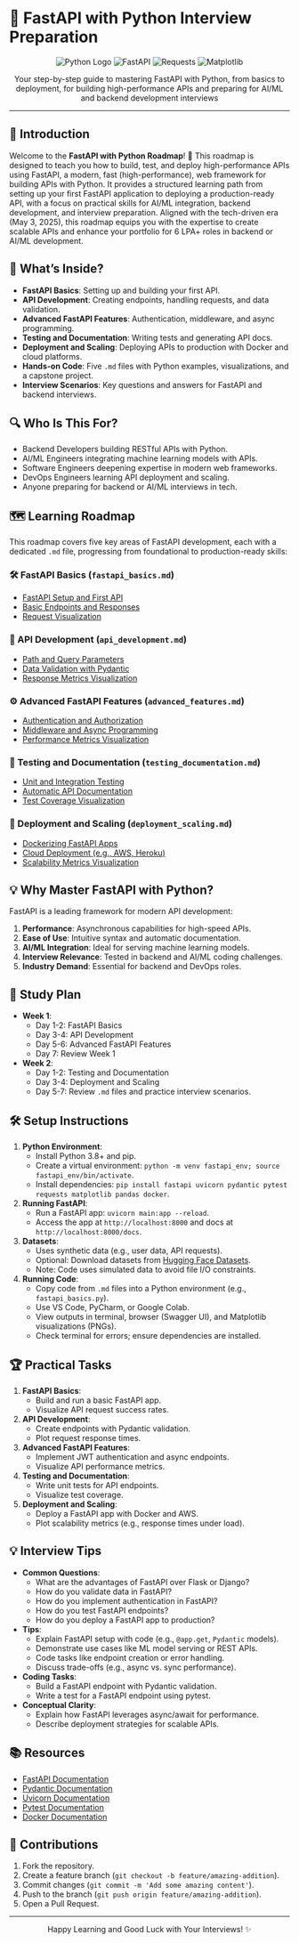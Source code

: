 # 🚀 FastAPI with Python Interview Preparation

<div align="center">
  <img src="https://img.shields.io/badge/Python-3776AB?style=for-the-badge&logo=python&logoColor=white" alt="Python Logo" />
  <img src="https://img.shields.io/badge/FastAPI-009688?style=for-the-badge&logo=fastapi&logoColor=white" alt="FastAPI" />
  <img src="https://img.shields.io/badge/Requests-000000?style=for-the-badge&logo=python&logoColor=white" alt="Requests" />
  <img src="https://img.shields.io/badge/Matplotlib-11557C?style=for-the-badge&logo=matplotlib&logoColor=white" alt="Matplotlib" />
</div>
<p align="center">Your step-by-step guide to mastering FastAPI with Python, from basics to deployment, for building high-performance APIs and preparing for AI/ML and backend development interviews</p>

---

## 📖 Introduction

Welcome to the **FastAPI with Python Roadmap**! 🚀 This roadmap is designed to teach you how to build, test, and deploy high-performance APIs using FastAPI, a modern, fast (high-performance), web framework for building APIs with Python. It provides a structured learning path from setting up your first FastAPI application to deploying a production-ready API, with a focus on practical skills for AI/ML integration, backend development, and interview preparation. Aligned with the tech-driven era (May 3, 2025), this roadmap equips you with the expertise to create scalable APIs and enhance your portfolio for 6 LPA+ roles in backend or AI/ML development.

## 🌟 What’s Inside?

- **FastAPI Basics**: Setting up and building your first API.
- **API Development**: Creating endpoints, handling requests, and data validation.
- **Advanced FastAPI Features**: Authentication, middleware, and async programming.
- **Testing and Documentation**: Writing tests and generating API docs.
- **Deployment and Scaling**: Deploying APIs to production with Docker and cloud platforms.
- **Hands-on Code**: Five `.md` files with Python examples, visualizations, and a capstone project.
- **Interview Scenarios**: Key questions and answers for FastAPI and backend interviews.

## 🔍 Who Is This For?

- Backend Developers building RESTful APIs with Python.
- AI/ML Engineers integrating machine learning models with APIs.
- Software Engineers deepening expertise in modern web frameworks.
- DevOps Engineers learning API deployment and scaling.
- Anyone preparing for backend or AI/ML interviews in tech.

## 🗺️ Learning Roadmap

This roadmap covers five key areas of FastAPI development, each with a dedicated `.md` file, progressing from foundational to production-ready skills:

### 🛠️ FastAPI Basics (`fastapi_basics.md`)
- [FastAPI Setup and First API](#fastapi-basics)
- [Basic Endpoints and Responses](#fastapi-basics)
- [Request Visualization](#fastapi-basics)

### 📝 API Development (`api_development.md`)
- [Path and Query Parameters](#api_development)
- [Data Validation with Pydantic](#api_development)
- [Response Metrics Visualization](#api_development)

### ⚙️ Advanced FastAPI Features (`advanced_features.md`)
- [Authentication and Authorization](#advanced_features)
- [Middleware and Async Programming](#advanced_features)
- [Performance Metrics Visualization](#advanced_features)

### 🧪 Testing and Documentation (`testing_documentation.md`)
- [Unit and Integration Testing](#testing_documentation)
- [Automatic API Documentation](#testing_documentation)
- [Test Coverage Visualization](#testing_documentation)

### 🚀 Deployment and Scaling (`deployment_scaling.md`)
- [Dockerizing FastAPI Apps](#deployment_scaling)
- [Cloud Deployment (e.g., AWS, Heroku)](#deployment_scaling)
- [Scalability Metrics Visualization](#deployment_scaling)

## 💡 Why Master FastAPI with Python?

FastAPI is a leading framework for modern API development:
1. **Performance**: Asynchronous capabilities for high-speed APIs.
2. **Ease of Use**: Intuitive syntax and automatic documentation.
3. **AI/ML Integration**: Ideal for serving machine learning models.
4. **Interview Relevance**: Tested in backend and AI/ML coding challenges.
5. **Industry Demand**: Essential for backend and DevOps roles.

## 📆 Study Plan

- **Week 1**:
  - Day 1-2: FastAPI Basics
  - Day 3-4: API Development
  - Day 5-6: Advanced FastAPI Features
  - Day 7: Review Week 1
- **Week 2**:
  - Day 1-2: Testing and Documentation
  - Day 3-4: Deployment and Scaling
  - Day 5-7: Review `.md` files and practice interview scenarios.

## 🛠️ Setup Instructions

1. **Python Environment**:
   - Install Python 3.8+ and pip.
   - Create a virtual environment: `python -m venv fastapi_env; source fastapi_env/bin/activate`.
   - Install dependencies: `pip install fastapi uvicorn pydantic pytest requests matplotlib pandas docker`.
2. **Running FastAPI**:
   - Run a FastAPI app: `uvicorn main:app --reload`.
   - Access the app at `http://localhost:8000` and docs at `http://localhost:8000/docs`.
3. **Datasets**:
   - Uses synthetic data (e.g., user data, API requests).
   - Optional: Download datasets from [Hugging Face Datasets](https://huggingface.co/datasets).
   - Note: Code uses simulated data to avoid file I/O constraints.
4. **Running Code**:
   - Copy code from `.md` files into a Python environment (e.g., `fastapi_basics.py`).
   - Use VS Code, PyCharm, or Google Colab.
   - View outputs in terminal, browser (Swagger UI), and Matplotlib visualizations (PNGs).
   - Check terminal for errors; ensure dependencies are installed.

## 🏆 Practical Tasks

1. **FastAPI Basics**:
   - Build and run a basic FastAPI app.
   - Visualize API request success rates.
2. **API Development**:
   - Create endpoints with Pydantic validation.
   - Plot request response times.
3. **Advanced FastAPI Features**:
   - Implement JWT authentication and async endpoints.
   - Visualize API performance metrics.
4. **Testing and Documentation**:
   - Write unit tests for API endpoints.
   - Visualize test coverage.
5. **Deployment and Scaling**:
   - Deploy a FastAPI app with Docker and AWS.
   - Plot scalability metrics (e.g., response times under load).

## 💡 Interview Tips

- **Common Questions**:
  - What are the advantages of FastAPI over Flask or Django?
  - How do you validate data in FastAPI?
  - How do you implement authentication in FastAPI?
  - How do you test FastAPI endpoints?
  - How do you deploy a FastAPI app to production?
- **Tips**:
  - Explain FastAPI setup with code (e.g., `@app.get`, `Pydantic` models).
  - Demonstrate use cases like ML model serving or REST APIs.
  - Code tasks like endpoint creation or error handling.
  - Discuss trade-offs (e.g., async vs. sync performance).
- **Coding Tasks**:
  - Build a FastAPI endpoint with Pydantic validation.
  - Write a test for a FastAPI endpoint using pytest.
- **Conceptual Clarity**:
  - Explain how FastAPI leverages async/await for performance.
  - Describe deployment strategies for scalable APIs.

## 📚 Resources

- [FastAPI Documentation](https://fastapi.tiangolo.com/)
- [Pydantic Documentation](https://pydantic-docs.helpmanual.io/)
- [Uvicorn Documentation](https://www.uvicorn.org/)
- [Pytest Documentation](https://docs.pytest.org/)
- [Docker Documentation](https://docs.docker.com/)

## 🤝 Contributions

1. Fork the repository.
2. Create a feature branch (`git checkout -b feature/amazing-addition`).
3. Commit changes (`git commit -m 'Add some amazing content'`).
4. Push to the branch (`git push origin feature/amazing-addition`).
5. Open a Pull Request.

---

<div align="center">
  <p>Happy Learning and Good Luck with Your Interviews! ✨</p>
</div>